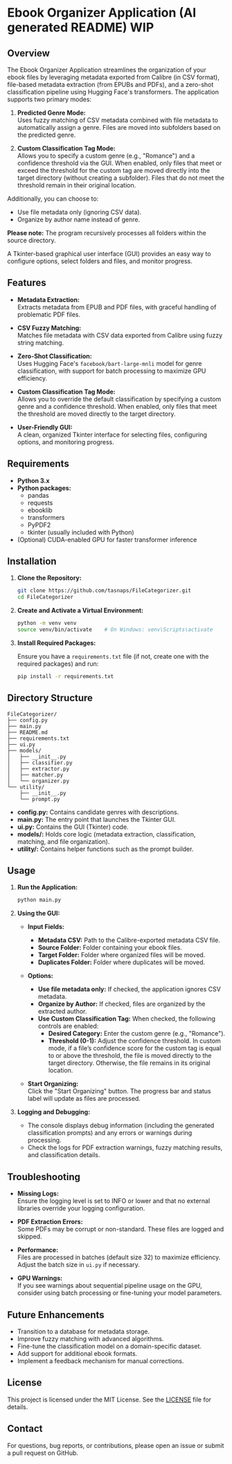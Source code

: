 # Ebook Organizer Application (AI generated README) WIP

## Overview

The Ebook Organizer Application streamlines the organization of your ebook files by leveraging metadata exported from Calibre (in CSV format), file-based metadata extraction (from EPUBs and PDFs), and a zero-shot classification pipeline using Hugging Face's transformers. The application supports two primary modes:

1. **Predicted Genre Mode:**  
   Uses fuzzy matching of CSV metadata combined with file metadata to automatically assign a genre. Files are moved into subfolders based on the predicted genre.

2. **Custom Classification Tag Mode:**  
   Allows you to specify a custom genre (e.g., "Romance") and a confidence threshold via the GUI. When enabled, only files that meet or exceed the threshold for the custom tag are moved directly into the target directory (without creating a subfolder). Files that do not meet the threshold remain in their original location.

Additionally, you can choose to:
- Use file metadata only (ignoring CSV data).
- Organize by author name instead of genre.

**Please note:** The program recursively processes all folders within the source directory.

A Tkinter-based graphical user interface (GUI) provides an easy way to configure options, select folders and files, and monitor progress.

## Features

- **Metadata Extraction:**  
  Extracts metadata from EPUB and PDF files, with graceful handling of problematic PDF files.
  
- **CSV Fuzzy Matching:**  
  Matches file metadata with CSV data exported from Calibre using fuzzy string matching.

- **Zero-Shot Classification:**  
  Uses Hugging Face's `facebook/bart-large-mnli` model for genre classification, with support for batch processing to maximize GPU efficiency.

- **Custom Classification Tag Mode:**  
  Allows you to override the default classification by specifying a custom genre and a confidence threshold. When enabled, only files that meet the threshold are moved directly to the target directory.

- **User-Friendly GUI:**  
  A clean, organized Tkinter interface for selecting files, configuring options, and monitoring progress.

## Requirements

- **Python 3.x**
- **Python packages:**
  - pandas
  - requests
  - ebooklib
  - transformers
  - PyPDF2
  - tkinter (usually included with Python)
- (Optional) CUDA-enabled GPU for faster transformer inference

## Installation

1. **Clone the Repository:**

   ```bash
   git clone https://github.com/tasnaps/FileCategorizer.git
   cd FileCategorizer
   ```

2. **Create and Activate a Virtual Environment:**

   ```bash
   python -m venv venv
   source venv/bin/activate    # On Windows: venv\Scripts\activate
   ```

3. **Install Required Packages:**

   Ensure you have a `requirements.txt` file (if not, create one with the required packages) and run:

   ```bash
   pip install -r requirements.txt
   ```

## Directory Structure

```
FileCategorizer/
├── config.py
├── main.py
├── README.md
├── requirements.txt
├── ui.py
├── models/
│   ├── __init__.py
│   ├── classifier.py
│   ├── extractor.py
│   ├── matcher.py
│   └── organizer.py
└── utility/
    ├── __init__.py
    └── prompt.py
```

- **config.py:** Contains candidate genres with descriptions.
- **main.py:** The entry point that launches the Tkinter GUI.
- **ui.py:** Contains the GUI (Tkinter) code.
- **models/:** Holds core logic (metadata extraction, classification, matching, and file organization).
- **utility/:** Contains helper functions such as the prompt builder.

## Usage

1. **Run the Application:**

   ```bash
   python main.py
   ```

2. **Using the GUI:**

   - **Input Fields:**
     - **Metadata CSV:** Path to the Calibre-exported metadata CSV file.
     - **Source Folder:** Folder containing your ebook files.
     - **Target Folder:** Folder where organized files will be moved.
     - **Duplicates Folder:** Folder where duplicates will be moved.
     
   - **Options:**
     - **Use file metadata only:** If checked, the application ignores CSV metadata.
     - **Organize by Author:** If checked, files are organized by the extracted author.
     - **Use Custom Classification Tag:** When checked, the following controls are enabled:
       - **Desired Category:** Enter the custom genre (e.g., "Romance").
       - **Threshold (0-1):** Adjust the confidence threshold. In custom mode, if a file’s confidence score for the custom tag is equal to or above the threshold, the file is moved directly to the target directory. Otherwise, the file remains in its original location.
       
   - **Start Organizing:**  
     Click the "Start Organizing" button. The progress bar and status label will update as files are processed.

3. **Logging and Debugging:**
   - The console displays debug information (including the generated classification prompts) and any errors or warnings during processing.
   - Check the logs for PDF extraction warnings, fuzzy matching results, and classification details.

## Troubleshooting

- **Missing Logs:**  
  Ensure the logging level is set to INFO or lower and that no external libraries override your logging configuration.

- **PDF Extraction Errors:**  
  Some PDFs may be corrupt or non-standard. These files are logged and skipped.

- **Performance:**  
  Files are processed in batches (default size 32) to maximize efficiency. Adjust the batch size in `ui.py` if necessary.

- **GPU Warnings:**  
  If you see warnings about sequential pipeline usage on the GPU, consider using batch processing or fine-tuning your model parameters.

## Future Enhancements

- Transition to a database for metadata storage.
- Improve fuzzy matching with advanced algorithms.
- Fine-tune the classification model on a domain-specific dataset.
- Add support for additional ebook formats.
- Implement a feedback mechanism for manual corrections.

## License

This project is licensed under the MIT License. See the [LICENSE](LICENSE) file for details.

## Contact

For questions, bug reports, or contributions, please open an issue or submit a pull request on GitHub.
